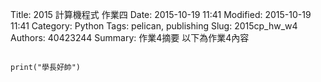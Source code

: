 Title: 2015 計算機程式 作業四
Date: 2015-10-19 11:41
Modified: 2015-10-19 11:41
Category: Python
Tags: pelican, publishing
Slug: 2015cp_hw_w4
Authors: 40423244
Summary: 作業4摘要
以下為作業4內容


~~~

print("學長好帥")

~~~
